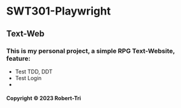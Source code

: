 # SWT301-Playwright
## Text-Web
### This is my personal project, a simple RPG Text-Website, feature:

* Test TDD, DDT
* Test Login
* 
#### Copyright &#169; 2023 Robert-Tri
